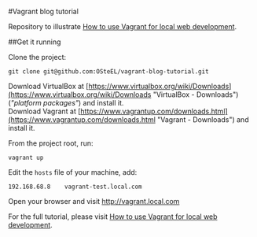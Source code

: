 #Vagrant blog tutorial

Repository to illustrate [How to use Vagrant for local web development](http://blog.osteel.me/posts/2015/01/25/how-to-use-vagrant-for-local-web-development.html "How to use Vagrant for local web development").

##Get it running

Clone the project:

    git clone git@github.com:OSteEL/vagrant-blog-tutorial.git

Download VirtualBox at [https://www.virtualbox.org/wiki/Downloads](https://www.virtualbox.org/wiki/Downloads "VirtualBox - Downloads") (*"platform packages"*) and install it.  
Download Vagrant at [https://www.vagrantup.com/downloads.html](https://www.vagrantup.com/downloads.html "Vagrant - Downloads") and install it.

From the project root, run:

    vagrant up

Edit the `hosts` file of your machine, add:

    192.168.68.8    vagrant-test.local.com

Open your browser and visit http://vagrant.local.com


For the full tutorial, please visit [How to use Vagrant for local web development](http://blog.osteel.me/posts/2015/01/25/how-to-use-vagrant-for-local-web-development.html "How to use Vagrant for local web development").